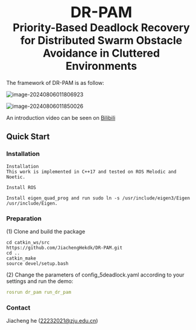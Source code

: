 <h1 align="center">
  <span style="font-size: 40px;">DR-PAM</span> <!-- 将字体大小从30px调整到40px -->
  <br> <!-- 在描述文字之前的换行保持不变 -->
  Priority-Based Deadlock Recovery for Distributed Swarm Obstacle Avoidance in Cluttered Environments
</h1>



The framework of DR-PAM is as follow:

![image-20240806011806923](C:\Users\何嘉诚\AppData\Roaming\Typora\typora-user-images\image-20240806011806923.png)

![image-20240806011850026](C:\Users\何嘉诚\AppData\Roaming\Typora\typora-user-images\image-20240806011850026.png)





An introduction video can be seen on  [Bilibili](https://www.bilibili.com/video/BV19DYAe3EVi/?spm_id_from=333.999.list.card_archive.click&vd_source=2421d86d062a73ffa2c05fb6487e7fcf)


## Quick Start

### Installation

```
Installation
This work is implemented in C++17 and tested on ROS Melodic and Noetic.

Install ROS

Install eigen_quad_prog and run sudo ln -s /usr/include/eigen3/Eigen /usr/include/Eigen.
```

### Preparation

(1) Clone and build the package

```
cd catkin_ws/src
https://github.com/JiachengHekdk/DR-PAM.git
cd .. 
catkin_make  
source devel/setup.bash  
```

(2) Change the parameters of config_5deadlock.yaml according to your settings and run the demo:

```yaml
rosrun dr_pam run_dr_pam
```

### Contact

Jiacheng he (22232021@zju.edu.cn)
